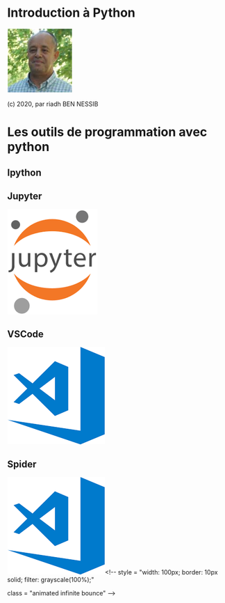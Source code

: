 <!--

author:   riadh BEN NESSIB

email:    riadhbennessib@gmail.com

version:  0.0.1

language: fr


script:   javascript resourse url

script:   another javascript resourse url

link:     some css stuff
          and some more css

-->
# Introduction à Python

![riadhbennessib](https://raw.githubusercontent.com/riadhbennessib/Tutoriels/main/images/riadhbennessib.png)


(c) 2020, par riadh BEN NESSIB

# Les outils de programmation avec python
## Ipython
## Jupyter
![vsc](images/logoJupyter.png)

## VSCode
![vsc](https://raw.githubusercontent.com/riadhbennessib/Tutoriels/main/images/logoVSC.png)
## Spider
![vsc](https://raw.githubusercontent.com/riadhbennessib/Tutoriels/main/images/logoVSC.png)<!--
style = "width: 100px;
         border: 10px solid;
         filter: grayscale(100%);"

class = "animated infinite bounce"
-->
